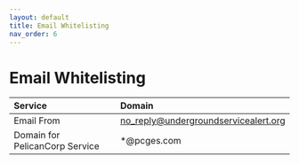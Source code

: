 ```yaml
---
layout: default
title: Email Whitelisting
nav_order: 6
---
```

# Email Whitelisting

| Service                        | Domain                                |
|:-------------------------------|:--------------------------------------|
| Email From                     | no_reply@undergroundservicealert.org  |
| Domain for PelicanCorp Service | *@pcges.com                           |